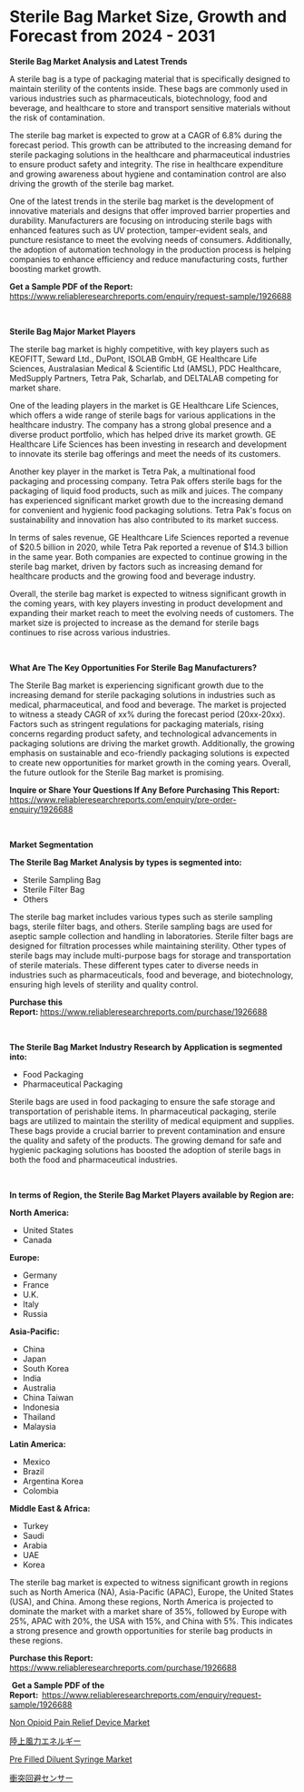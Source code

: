 <p><h1>Sterile Bag Market Size, Growth and Forecast from 2024 - 2031</h1></p><p><strong>Sterile Bag Market Analysis and Latest Trends</strong></p>
<p><p>A sterile bag is a type of packaging material that is specifically designed to maintain sterility of the contents inside. These bags are commonly used in various industries such as pharmaceuticals, biotechnology, food and beverage, and healthcare to store and transport sensitive materials without the risk of contamination.</p><p>The sterile bag market is expected to grow at a CAGR of 6.8% during the forecast period. This growth can be attributed to the increasing demand for sterile packaging solutions in the healthcare and pharmaceutical industries to ensure product safety and integrity. The rise in healthcare expenditure and growing awareness about hygiene and contamination control are also driving the growth of the sterile bag market.</p><p>One of the latest trends in the sterile bag market is the development of innovative materials and designs that offer improved barrier properties and durability. Manufacturers are focusing on introducing sterile bags with enhanced features such as UV protection, tamper-evident seals, and puncture resistance to meet the evolving needs of consumers. Additionally, the adoption of automation technology in the production process is helping companies to enhance efficiency and reduce manufacturing costs, further boosting market growth.</p></p>
<p><strong>Get a Sample PDF of the Report:&nbsp;</strong> <a href="https://www.reliableresearchreports.com/enquiry/request-sample/1926688">https://www.reliableresearchreports.com/enquiry/request-sample/1926688</a></p>
<p>&nbsp;</p>
<p><strong>Sterile Bag Major Market Players</strong></p>
<p><p>The sterile bag market is highly competitive, with key players such as KEOFITT, Seward Ltd., DuPont, ISOLAB GmbH, GE Healthcare Life Sciences, Australasian Medical & Scientific Ltd (AMSL), PDC Healthcare, MedSupply Partners, Tetra Pak, Scharlab, and DELTALAB competing for market share.</p><p>One of the leading players in the market is GE Healthcare Life Sciences, which offers a wide range of sterile bags for various applications in the healthcare industry. The company has a strong global presence and a diverse product portfolio, which has helped drive its market growth. GE Healthcare Life Sciences has been investing in research and development to innovate its sterile bag offerings and meet the needs of its customers.</p><p>Another key player in the market is Tetra Pak, a multinational food packaging and processing company. Tetra Pak offers sterile bags for the packaging of liquid food products, such as milk and juices. The company has experienced significant market growth due to the increasing demand for convenient and hygienic food packaging solutions. Tetra Pak's focus on sustainability and innovation has also contributed to its market success.</p><p>In terms of sales revenue, GE Healthcare Life Sciences reported a revenue of $20.5 billion in 2020, while Tetra Pak reported a revenue of $14.3 billion in the same year. Both companies are expected to continue growing in the sterile bag market, driven by factors such as increasing demand for healthcare products and the growing food and beverage industry.</p><p>Overall, the sterile bag market is expected to witness significant growth in the coming years, with key players investing in product development and expanding their market reach to meet the evolving needs of customers. The market size is projected to increase as the demand for sterile bags continues to rise across various industries.</p></p>
<p>&nbsp;</p>
<p><strong>What Are The Key Opportunities For Sterile Bag Manufacturers?</strong></p>
<p><p>The Sterile Bag market is experiencing significant growth due to the increasing demand for sterile packaging solutions in industries such as medical, pharmaceutical, and food and beverage. The market is projected to witness a steady CAGR of xx% during the forecast period (20xx-20xx). Factors such as stringent regulations for packaging materials, rising concerns regarding product safety, and technological advancements in packaging solutions are driving the market growth. Additionally, the growing emphasis on sustainable and eco-friendly packaging solutions is expected to create new opportunities for market growth in the coming years. Overall, the future outlook for the Sterile Bag market is promising.</p></p>
<p><strong>Inquire or Share Your Questions If Any Before Purchasing This Report:</strong> <a href="https://www.reliableresearchreports.com/enquiry/pre-order-enquiry/1926688">https://www.reliableresearchreports.com/enquiry/pre-order-enquiry/1926688</a></p>
<p>&nbsp;</p>
<p><strong>Market Segmentation</strong></p>
<p><strong>The Sterile Bag Market Analysis by types is segmented into:</strong></p>
<p><ul><li>Sterile Sampling Bag</li><li>Sterile Filter Bag</li><li>Others</li></ul></p>
<p><p>The sterile bag market includes various types such as sterile sampling bags, sterile filter bags, and others. Sterile sampling bags are used for aseptic sample collection and handling in laboratories. Sterile filter bags are designed for filtration processes while maintaining sterility. Other types of sterile bags may include multi-purpose bags for storage and transportation of sterile materials. These different types cater to diverse needs in industries such as pharmaceuticals, food and beverage, and biotechnology, ensuring high levels of sterility and quality control.</p></p>
<p><strong>Purchase this Report:&nbsp;</strong><a href="https://www.reliableresearchreports.com/purchase/1926688">https://www.reliableresearchreports.com/purchase/1926688</a></p>
<p>&nbsp;</p>
<p><strong>The Sterile Bag Market Industry Research by Application is segmented into:</strong></p>
<p><ul><li>Food Packaging</li><li>Pharmaceutical Packaging</li></ul></p>
<p><p>Sterile bags are used in food packaging to ensure the safe storage and transportation of perishable items. In pharmaceutical packaging, sterile bags are utilized to maintain the sterility of medical equipment and supplies. These bags provide a crucial barrier to prevent contamination and ensure the quality and safety of the products. The growing demand for safe and hygienic packaging solutions has boosted the adoption of sterile bags in both the food and pharmaceutical industries.</p></p>
<p>&nbsp;</p>
<p><strong>In terms of Region, the Sterile Bag Market Players available by Region are:</strong></p>
<p>
    <p> <strong> North America: </strong>
        <ul>
            <li>United States</li>
            <li>Canada</li>
        </ul>
        </p> 
    <p> <strong> Europe: </strong>
        <ul>
            <li>Germany</li>
            <li>France</li>
            <li>U.K.</li>
            <li>Italy</li>
            <li>Russia</li>
        </ul>
        </p> 
    <p> <strong> Asia-Pacific: </strong>
        <ul>
            <li>China</li>
            <li>Japan</li>
            <li>South Korea</li>
            <li>India</li>
            <li>Australia</li>
            <li>China Taiwan</li>
            <li>Indonesia</li>
            <li>Thailand</li>
            <li>Malaysia</li>
        </ul>
        </p> 
    <p> <strong> Latin America: </strong>
        <ul>
            <li>Mexico</li>
            <li>Brazil</li>
            <li>Argentina Korea</li>
            <li>Colombia</li>
        </ul>
        </p> 
    <p> <strong> Middle East & Africa: </strong>
        <ul>
            <li>Turkey</li>
            <li>Saudi</li>
            <li>Arabia</li>
            <li>UAE</li>
            <li>Korea</li>
        </ul>
    </p>
    </p>
<p><p>The sterile bag market is expected to witness significant growth in regions such as North America (NA), Asia-Pacific (APAC), Europe, the United States (USA), and China. Among these regions, North America is projected to dominate the market with a market share of 35%, followed by Europe with 25%, APAC with 20%, the USA with 15%, and China with 5%. This indicates a strong presence and growth opportunities for sterile bag products in these regions.</p></p>
<p><strong>Purchase this Report: </strong><a href="https://www.reliableresearchreports.com/purchase/1926688">https://www.reliableresearchreports.com/purchase/1926688</a></p>
<p>&nbsp;<strong>Get a Sample PDF of the Report:&nbsp;&nbsp;</strong><a href="https://www.reliableresearchreports.com/enquiry/request-sample/1926688">https://www.reliableresearchreports.com/enquiry/request-sample/1926688</a></p>
<p><strong></strong></p>
<p><p><a href="https://issuu.com/reportprime-2/docs/non-opioid-pain-relief-device-market-size-2030.ppt">Non Opioid Pain Relief Device Market</a></p><p><a href="https://github.com/mcbeesbxa270/Market-Research-Report-List-1/blob/main/72702834251.md">陸上風力エネルギー</a></p><p><a href="https://issuu.com/reportprime-2/docs/pre-filled-diluent-syringe-market-s_dcd66a85163a7b">Pre Filled Diluent Syringe Market</a></p><p><a href="https://github.com/ksxzwxabcuynh011/Market-Research-Report-List-1/blob/main/42632044250.md">衝突回避センサー</a></p></p>